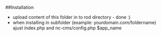 ##Installation

*  upload content of this folder in to rod directory - done :)
*  when installing in subfolder (example: yourdomain.com/foldername) ajust index.php and nc-cms/config.php $app_name